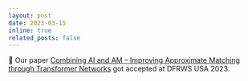 ```yaml
---
layout: post
date: 2023-03-15
inline: true
related_posts: false
---
```

:tada: Our paper <a href="https://arxiv.org/abs/2208.11367">Combining AI and AM – Improving Approximate Matching through Transformer Networks</a> got accepted at DFRWS USA 2023.